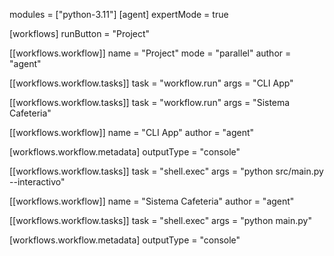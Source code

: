 modules = ["python-3.11"]
[agent]
expertMode = true

[workflows]
runButton = "Project"

[[workflows.workflow]]
name = "Project"
mode = "parallel"
author = "agent"

[[workflows.workflow.tasks]]
task = "workflow.run"
args = "CLI App"

[[workflows.workflow.tasks]]
task = "workflow.run"
args = "Sistema Cafeteria"

[[workflows.workflow]]
name = "CLI App"
author = "agent"

[workflows.workflow.metadata]
outputType = "console"

[[workflows.workflow.tasks]]
task = "shell.exec"
args = "python src/main.py --interactivo"

[[workflows.workflow]]
name = "Sistema Cafeteria"
author = "agent"

[[workflows.workflow.tasks]]
task = "shell.exec"
args = "python main.py"

[workflows.workflow.metadata]
outputType = "console"
